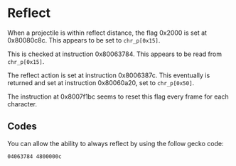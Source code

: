 # Reflect

When a projectile is within reflect distance, the flag 0x2000 is set at 0x80080c8c. This appears to be set to `chr_p[0x15]`.

This is checked at instruction 0x80063784. This appears to be read from `chr_p[0x15]`.

The reflect action is set at instruction 0x8006387c. This eventually is returned and set at instruction 0x80060a20, set to `chr_p[0x50]`.

The instruction at 0x8007f1bc seems to reset this flag every frame for each character.

## Codes

You can allow the ability to always reflect by using the follow gecko code:

```gecko
04063784 4800000c
```
